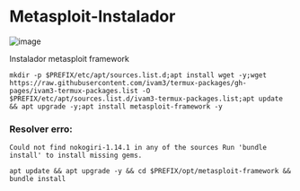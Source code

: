 # Metasploit-Instalador
![image](https://github.com/Olliv3r/Metasploit-Instalador/blob/main/Screenshot_20230306-124456_Termux.jpgg)

Instalador metasploit framework

```
mkdir -p $PREFIX/etc/apt/sources.list.d;apt install wget -y;wget https://raw.githubusercontent.com/ivam3/termux-packages/gh-pages/ivam3-termux-packages.list -O $PREFIX/etc/apt/sources.list.d/ivam3-termux-packages.list;apt update && apt upgrade -y;apt install metasploit-framework -y
```

### Resolver erro:
`Could not find nokogiri-1.14.1 in any of the sources
Run 'bundle install' to install missing gems.`

```
apt update && apt upgrade -y && cd $PREFIX/opt/metasploit-framework && bundle install
```
